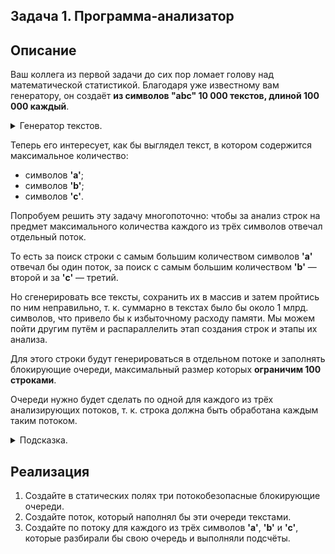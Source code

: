 ## Задача 1. Программа-анализатор

## Описание

Ваш коллега из первой задачи до сих пор ломает голову над математической статистикой. Благодаря уже известному вам генератору, он создаёт **из символов "abc" 10 000 текстов, длиной 100 000 каждый**.

<details>
  <summary>Генератор текстов.</summary>
  
  ```java
    public static String generateText(String letters, int length) {
        Random random = new Random();
        StringBuilder text = new StringBuilder();
        for (int i = 0; i < length; i++) {
            text.append(letters.charAt(random.nextInt(letters.length())));
        }
        return text.toString();
    }
  ```
</details>
  
Теперь его интересует, как бы выглядел текст, в котором содержится максимальное количество:

* символов **'a'**;
* символов **'b'**;
* символов **'c'**.

Попробуем решить эту задачу многопоточно: чтобы за анализ строк на предмет максимального количества каждого из трёх символов отвечал отдельный поток. 

То есть за поиск строки с самым большим количеством символов **'a'** отвечал бы один поток, за поиск с самым большим количеством **'b'** — второй и за **'c'** — третий.

Но сгенерировать все тексты, сохранить их в массив и затем пройтись по ним неправильно, т. к. суммарно в текстах было бы около 1 млрд. символов, что привело бы к избыточному расходу памяти. Мы можем пойти другим путём и распараллелить этап создания строк и этапы их анализа.

Для этого строки будут генерироваться в отдельном потоке и заполнять блокирующие очереди, максимальный размер которых **ограничим 100 строками**.

Очереди нужно будет сделать по одной для каждого из трёх анализирующих потоков, т. к. строка должна быть обработана каждым таким потоком.

<details>
  <summary>Подсказка.</summary>
  
  Воспользуйтесь `ArrayBlockingQueue`.
</details>

## Реализация

1. Создайте в статических полях три потокобезопасные блокирующие очереди.
2. Создайте поток, который наполнял бы эти очереди текстами.
3. Создайте по потоку для каждого из трёх символов **'a'**, **'b'** и **'c'**, которые разбирали бы свою очередь и выполняли подсчёты.
